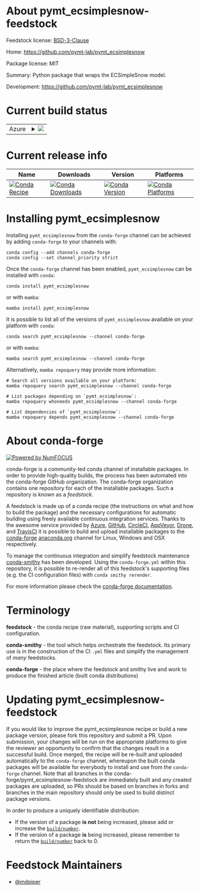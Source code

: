 About pymt_ecsimplesnow-feedstock
=================================

Feedstock license: [BSD-3-Clause](https://github.com/conda-forge/pymt_ecsimplesnow-feedstock/blob/main/LICENSE.txt)

Home: https://github.com/pymt-lab/pymt_ecsimplesnow

Package license: MIT

Summary: Python package that wraps the ECSimpleSnow model.

Development: https://github.com/pymt-lab/pymt_ecsimplesnow

Current build status
====================


<table>
    
  <tr>
    <td>Azure</td>
    <td>
      <details>
        <summary>
          <a href="https://dev.azure.com/conda-forge/feedstock-builds/_build/latest?definitionId=6731&branchName=main">
            <img src="https://dev.azure.com/conda-forge/feedstock-builds/_apis/build/status/pymt_ecsimplesnow-feedstock?branchName=main">
          </a>
        </summary>
        <table>
          <thead><tr><th>Variant</th><th>Status</th></tr></thead>
          <tbody><tr>
              <td>linux_64_numpy2.0python3.10.____cpython</td>
              <td>
                <a href="https://dev.azure.com/conda-forge/feedstock-builds/_build/latest?definitionId=6731&branchName=main">
                  <img src="https://dev.azure.com/conda-forge/feedstock-builds/_apis/build/status/pymt_ecsimplesnow-feedstock?branchName=main&jobName=linux&configuration=linux%20linux_64_numpy2.0python3.10.____cpython" alt="variant">
                </a>
              </td>
            </tr><tr>
              <td>linux_64_numpy2.0python3.11.____cpython</td>
              <td>
                <a href="https://dev.azure.com/conda-forge/feedstock-builds/_build/latest?definitionId=6731&branchName=main">
                  <img src="https://dev.azure.com/conda-forge/feedstock-builds/_apis/build/status/pymt_ecsimplesnow-feedstock?branchName=main&jobName=linux&configuration=linux%20linux_64_numpy2.0python3.11.____cpython" alt="variant">
                </a>
              </td>
            </tr><tr>
              <td>linux_64_numpy2.0python3.12.____cpython</td>
              <td>
                <a href="https://dev.azure.com/conda-forge/feedstock-builds/_build/latest?definitionId=6731&branchName=main">
                  <img src="https://dev.azure.com/conda-forge/feedstock-builds/_apis/build/status/pymt_ecsimplesnow-feedstock?branchName=main&jobName=linux&configuration=linux%20linux_64_numpy2.0python3.12.____cpython" alt="variant">
                </a>
              </td>
            </tr><tr>
              <td>linux_64_numpy2python3.13.____cp313</td>
              <td>
                <a href="https://dev.azure.com/conda-forge/feedstock-builds/_build/latest?definitionId=6731&branchName=main">
                  <img src="https://dev.azure.com/conda-forge/feedstock-builds/_apis/build/status/pymt_ecsimplesnow-feedstock?branchName=main&jobName=linux&configuration=linux%20linux_64_numpy2python3.13.____cp313" alt="variant">
                </a>
              </td>
            </tr><tr>
              <td>osx_64_numpy2.0python3.10.____cpython</td>
              <td>
                <a href="https://dev.azure.com/conda-forge/feedstock-builds/_build/latest?definitionId=6731&branchName=main">
                  <img src="https://dev.azure.com/conda-forge/feedstock-builds/_apis/build/status/pymt_ecsimplesnow-feedstock?branchName=main&jobName=osx&configuration=osx%20osx_64_numpy2.0python3.10.____cpython" alt="variant">
                </a>
              </td>
            </tr><tr>
              <td>osx_64_numpy2.0python3.11.____cpython</td>
              <td>
                <a href="https://dev.azure.com/conda-forge/feedstock-builds/_build/latest?definitionId=6731&branchName=main">
                  <img src="https://dev.azure.com/conda-forge/feedstock-builds/_apis/build/status/pymt_ecsimplesnow-feedstock?branchName=main&jobName=osx&configuration=osx%20osx_64_numpy2.0python3.11.____cpython" alt="variant">
                </a>
              </td>
            </tr><tr>
              <td>osx_64_numpy2.0python3.12.____cpython</td>
              <td>
                <a href="https://dev.azure.com/conda-forge/feedstock-builds/_build/latest?definitionId=6731&branchName=main">
                  <img src="https://dev.azure.com/conda-forge/feedstock-builds/_apis/build/status/pymt_ecsimplesnow-feedstock?branchName=main&jobName=osx&configuration=osx%20osx_64_numpy2.0python3.12.____cpython" alt="variant">
                </a>
              </td>
            </tr><tr>
              <td>osx_64_numpy2python3.13.____cp313</td>
              <td>
                <a href="https://dev.azure.com/conda-forge/feedstock-builds/_build/latest?definitionId=6731&branchName=main">
                  <img src="https://dev.azure.com/conda-forge/feedstock-builds/_apis/build/status/pymt_ecsimplesnow-feedstock?branchName=main&jobName=osx&configuration=osx%20osx_64_numpy2python3.13.____cp313" alt="variant">
                </a>
              </td>
            </tr><tr>
              <td>osx_arm64_numpy2.0python3.10.____cpython</td>
              <td>
                <a href="https://dev.azure.com/conda-forge/feedstock-builds/_build/latest?definitionId=6731&branchName=main">
                  <img src="https://dev.azure.com/conda-forge/feedstock-builds/_apis/build/status/pymt_ecsimplesnow-feedstock?branchName=main&jobName=osx&configuration=osx%20osx_arm64_numpy2.0python3.10.____cpython" alt="variant">
                </a>
              </td>
            </tr><tr>
              <td>osx_arm64_numpy2.0python3.11.____cpython</td>
              <td>
                <a href="https://dev.azure.com/conda-forge/feedstock-builds/_build/latest?definitionId=6731&branchName=main">
                  <img src="https://dev.azure.com/conda-forge/feedstock-builds/_apis/build/status/pymt_ecsimplesnow-feedstock?branchName=main&jobName=osx&configuration=osx%20osx_arm64_numpy2.0python3.11.____cpython" alt="variant">
                </a>
              </td>
            </tr><tr>
              <td>osx_arm64_numpy2.0python3.12.____cpython</td>
              <td>
                <a href="https://dev.azure.com/conda-forge/feedstock-builds/_build/latest?definitionId=6731&branchName=main">
                  <img src="https://dev.azure.com/conda-forge/feedstock-builds/_apis/build/status/pymt_ecsimplesnow-feedstock?branchName=main&jobName=osx&configuration=osx%20osx_arm64_numpy2.0python3.12.____cpython" alt="variant">
                </a>
              </td>
            </tr><tr>
              <td>osx_arm64_numpy2python3.13.____cp313</td>
              <td>
                <a href="https://dev.azure.com/conda-forge/feedstock-builds/_build/latest?definitionId=6731&branchName=main">
                  <img src="https://dev.azure.com/conda-forge/feedstock-builds/_apis/build/status/pymt_ecsimplesnow-feedstock?branchName=main&jobName=osx&configuration=osx%20osx_arm64_numpy2python3.13.____cp313" alt="variant">
                </a>
              </td>
            </tr>
          </tbody>
        </table>
      </details>
    </td>
  </tr>
</table>

Current release info
====================

| Name | Downloads | Version | Platforms |
| --- | --- | --- | --- |
| [![Conda Recipe](https://img.shields.io/badge/recipe-pymt_ecsimplesnow-green.svg)](https://anaconda.org/conda-forge/pymt_ecsimplesnow) | [![Conda Downloads](https://img.shields.io/conda/dn/conda-forge/pymt_ecsimplesnow.svg)](https://anaconda.org/conda-forge/pymt_ecsimplesnow) | [![Conda Version](https://img.shields.io/conda/vn/conda-forge/pymt_ecsimplesnow.svg)](https://anaconda.org/conda-forge/pymt_ecsimplesnow) | [![Conda Platforms](https://img.shields.io/conda/pn/conda-forge/pymt_ecsimplesnow.svg)](https://anaconda.org/conda-forge/pymt_ecsimplesnow) |

Installing pymt_ecsimplesnow
============================

Installing `pymt_ecsimplesnow` from the `conda-forge` channel can be achieved by adding `conda-forge` to your channels with:

```
conda config --add channels conda-forge
conda config --set channel_priority strict
```

Once the `conda-forge` channel has been enabled, `pymt_ecsimplesnow` can be installed with `conda`:

```
conda install pymt_ecsimplesnow
```

or with `mamba`:

```
mamba install pymt_ecsimplesnow
```

It is possible to list all of the versions of `pymt_ecsimplesnow` available on your platform with `conda`:

```
conda search pymt_ecsimplesnow --channel conda-forge
```

or with `mamba`:

```
mamba search pymt_ecsimplesnow --channel conda-forge
```

Alternatively, `mamba repoquery` may provide more information:

```
# Search all versions available on your platform:
mamba repoquery search pymt_ecsimplesnow --channel conda-forge

# List packages depending on `pymt_ecsimplesnow`:
mamba repoquery whoneeds pymt_ecsimplesnow --channel conda-forge

# List dependencies of `pymt_ecsimplesnow`:
mamba repoquery depends pymt_ecsimplesnow --channel conda-forge
```


About conda-forge
=================

[![Powered by
NumFOCUS](https://img.shields.io/badge/powered%20by-NumFOCUS-orange.svg?style=flat&colorA=E1523D&colorB=007D8A)](https://numfocus.org)

conda-forge is a community-led conda channel of installable packages.
In order to provide high-quality builds, the process has been automated into the
conda-forge GitHub organization. The conda-forge organization contains one repository
for each of the installable packages. Such a repository is known as a *feedstock*.

A feedstock is made up of a conda recipe (the instructions on what and how to build
the package) and the necessary configurations for automatic building using freely
available continuous integration services. Thanks to the awesome service provided by
[Azure](https://azure.microsoft.com/en-us/services/devops/), [GitHub](https://github.com/),
[CircleCI](https://circleci.com/), [AppVeyor](https://www.appveyor.com/),
[Drone](https://cloud.drone.io/welcome), and [TravisCI](https://travis-ci.com/)
it is possible to build and upload installable packages to the
[conda-forge](https://anaconda.org/conda-forge) [anaconda.org](https://anaconda.org/)
channel for Linux, Windows and OSX respectively.

To manage the continuous integration and simplify feedstock maintenance
[conda-smithy](https://github.com/conda-forge/conda-smithy) has been developed.
Using the ``conda-forge.yml`` within this repository, it is possible to re-render all of
this feedstock's supporting files (e.g. the CI configuration files) with ``conda smithy rerender``.

For more information please check the [conda-forge documentation](https://conda-forge.org/docs/).

Terminology
===========

**feedstock** - the conda recipe (raw material), supporting scripts and CI configuration.

**conda-smithy** - the tool which helps orchestrate the feedstock.
                   Its primary use is in the construction of the CI ``.yml`` files
                   and simplify the management of *many* feedstocks.

**conda-forge** - the place where the feedstock and smithy live and work to
                  produce the finished article (built conda distributions)


Updating pymt_ecsimplesnow-feedstock
====================================

If you would like to improve the pymt_ecsimplesnow recipe or build a new
package version, please fork this repository and submit a PR. Upon submission,
your changes will be run on the appropriate platforms to give the reviewer an
opportunity to confirm that the changes result in a successful build. Once
merged, the recipe will be re-built and uploaded automatically to the
`conda-forge` channel, whereupon the built conda packages will be available for
everybody to install and use from the `conda-forge` channel.
Note that all branches in the conda-forge/pymt_ecsimplesnow-feedstock are
immediately built and any created packages are uploaded, so PRs should be based
on branches in forks and branches in the main repository should only be used to
build distinct package versions.

In order to produce a uniquely identifiable distribution:
 * If the version of a package **is not** being increased, please add or increase
   the [``build/number``](https://docs.conda.io/projects/conda-build/en/latest/resources/define-metadata.html#build-number-and-string).
 * If the version of a package **is** being increased, please remember to return
   the [``build/number``](https://docs.conda.io/projects/conda-build/en/latest/resources/define-metadata.html#build-number-and-string)
   back to 0.

Feedstock Maintainers
=====================

* [@mdpiper](https://github.com/mdpiper/)

